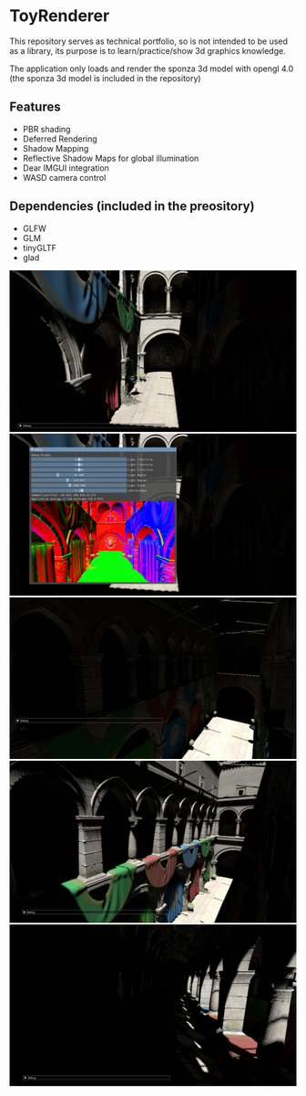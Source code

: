 # ToyRenderer

This repository serves as technical portfolio, so is not intended to be used as a library, its purpose is to learn/practice/show 3d graphics knowledge.

The application only loads and render the sponza 3d model with opengl 4.0 (the sponza 3d model is included in the repository)

## Features

- PBR shading
- Deferred Rendering
- Shadow Mapping
- Reflective Shadow Maps for global illumination
- Dear IMGUI integration
- WASD camera control

## Dependencies (included in the preository)

- GLFW
- GLM
- tinyGLTF
- glad

![screenshot1](/screenCapture/screenshot1.jpg)
![screenshot1](/screenCapture/screenshot2.jpg)
![screenshot1](/screenCapture/screenshot3.jpg)
![screenshot1](/screenCapture/screenshot4.jpg)
![screenshot1](/screenCapture/screenshot5.jpg)

